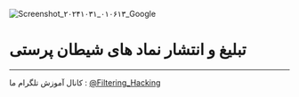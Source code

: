![Screenshot_۲۰۲۴۱۰۳۱_۰۱۰۶۱۳_Google](https://github.com/user-attachments/assets/54829dda-ea76-4b1e-a7e0-f1c872a0149b)
# تبلیغ و انتشار نماد های شیطان پرستی
--------------------
کانال آموزش تلگرام ما :
[@Filtering_Hacking](https://t.me/Filtering_Hacking)
